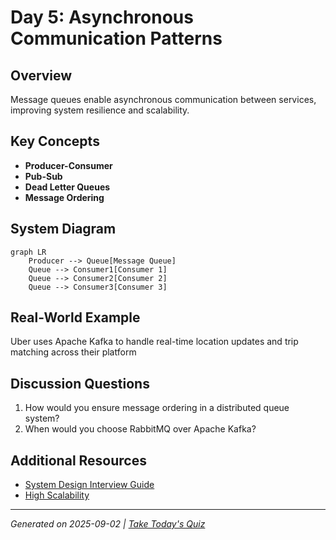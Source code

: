 # Day 5: Asynchronous Communication Patterns

## Overview
Message queues enable asynchronous communication between services, improving system resilience and scalability.

## Key Concepts
- **Producer-Consumer**
- **Pub-Sub**
- **Dead Letter Queues**
- **Message Ordering**

## System Diagram
```mermaid
graph LR
    Producer --> Queue[Message Queue]
    Queue --> Consumer1[Consumer 1]
    Queue --> Consumer2[Consumer 2]
    Queue --> Consumer3[Consumer 3]
```

## Real-World Example
Uber uses Apache Kafka to handle real-time location updates and trip matching across their platform

## Discussion Questions
1. How would you ensure message ordering in a distributed queue system?
2. When would you choose RabbitMQ over Apache Kafka?

## Additional Resources
- [System Design Interview Guide](https://github.com/donnemartin/system-design-primer)
- [High Scalability](http://highscalability.com/)

---
*Generated on 2025-09-02 | [Take Today's Quiz](../docs/quiz-2025-09-02.html)*
